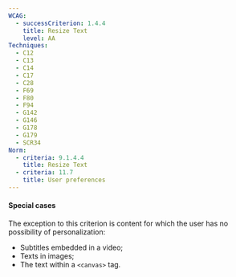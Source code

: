 ```yaml
---
WCAG:
  - successCriterion: 1.4.4
    title: Resize Text
    level: AA
Techniques:
  - C12
  - C13
  - C14
  - C17
  - C28
  - F69
  - F80
  - F94
  - G142
  - G146
  - G178
  - G179
  - SCR34
Norm:
  - criteria: 9.1.4.4
    title: Resize Text
  - criteria: 11.7
    title: User preferences
---
```


#### Special cases

The exception to this criterion is content for which the user has no possibility of personalization:

- Subtitles embedded in a video;
- Texts in images;
- The text within a `<canvas>` tag.
